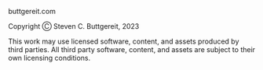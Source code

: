 buttgereit.com

Copyright Ⓒ Steven C. Buttgereit, 2023

This work may use licensed software, content, and assets produced by third parties.
All third party software, content, and assets are subject to their own licensing
conditions.
